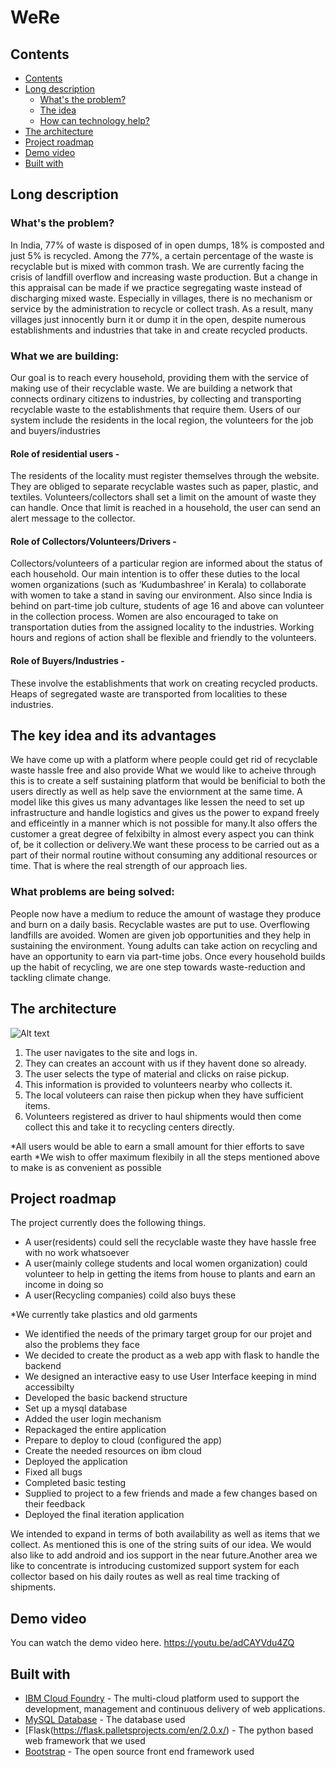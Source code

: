 # WeRe


## Contents
  - [Contents](#contents)
  - [Long description](#long-description)
    - [What's the problem?](#whats-are-we-building)
    - [The idea](#the-key-idea-and-its-advantages)
    - [How can technology help?](#what-problems-are-being-solved)
  - [The architecture](#the-architecture)
  - [Project roadmap](#project-roadmap)
  - [Demo video](#demo-video)
  - [Built with](#built-with)



## Long description

### What's the problem?
  In India, 77% of waste is disposed of in open dumps, 18% is composted and just 5% is recycled. Among the 77%, a certain percentage of the waste is recyclable but is mixed with common trash. We are currently facing the crisis of landfill overflow and increasing waste production. 
But a change in this appraisal can be made if we practice segregating waste instead of discharging mixed waste.
Especially in villages, there is no mechanism or service by the administration to recycle or collect trash. 
As a result, many villages just innocently burn it or dump it in the open, despite numerous establishments and industries that take in and create recycled products. 

### What we are building: 

Our goal is to reach every household, providing them with the service of making use of their recyclable waste. We are building a network that connects ordinary citizens to industries, by collecting and transporting recyclable waste to the establishments that require them.
Users of our system include      the residents in the local region, the volunteers for the job and buyers/industries


#### Role of residential users -
  The residents of the locality must register themselves through the website. They are obliged to separate recyclable wastes such as paper, plastic, and textiles. Volunteers/collectors shall set a limit on the amount of waste they can handle. Once that limit is reached in a household, the user can send an alert message to the collector.


#### Role of Collectors/Volunteers/Drivers -
  Collectors/volunteers of a particular region are informed about the status of each household. Our main intention is to offer these duties to the local women organizations (such as ‘Kudumbashree’ in Kerala) to collaborate with women to take a stand in saving our environment.
Also since India is behind on part-time job culture, students of age 16 and above can volunteer in the collection process. 
Women are also encouraged to take on transportation duties from the assigned locality to the industries.
Working hours and regions of action shall be flexible and friendly to the volunteers. 

#### Role of Buyers/Industries -
  These involve the establishments that work on creating recycled products. Heaps of segregated waste are transported from localities to these industries. 

## The key idea and its advantages
  We have come up with a platform where people could get rid of recyclable waste hassle free and also provide What we would like to acheive through this is to create a self sustaining platform that would be benificial to both the users directly as well as help save the enviornment at the same time. A model like this gives us many advantages like lessen the need to set up infrastructure and handle  logistics and gives us the power to expand freely and efficeintly in a manner which is not possible for many.It also offers the customer a great degree of felxibilty in almost every aspect you can think of, be it collection or delivery.We want these process to be carried out as a part of their normal routine without consuming any additional resources or time. That is where the real strength of our approach lies.
  
### What problems are being solved:

People now have a medium to reduce the amount of wastage they produce and burn on a daily basis. Recyclable wastes are put to use. Overflowing landfills are avoided.
Women are given job opportunities and they help in sustaining the environment. Young adults can take action on recycling and have an opportunity to earn via part-time jobs.
Once every household builds up the habit of recycling, we are one step towards waste-reduction and tackling climate change.

## The architecture

![Alt text](https://i1.wp.com/blog.mi.hdm-stuttgart.de/wp-content/uploads/2019/08/architecture.jpeg?w=802&ssl=1)

1. The user navigates to the site and logs in.
2. They can creates an account with us if they havent done so already.
3. The user selects the type of material and clicks on raise pickup.
4. This information is provided to volunteers nearby who collects it.
5. The local voluteers can raise then pickup when they have sufficient items.
6. Volunteers registered as driver to haul shipments would then come collect this and take it to recycling centers directly.

*All users would be able to earn a small amount for thier efforts to save earth
*We wish to offer maximum flexibily in all the steps mentioned above to make is as convenient as possible

## Project roadmap

The project currently does the following things.

- A user(residents) could sell the recyclable waste they have hassle free with no work whatsoever
- A user(mainly college students and local women organization) could volunteer to help in 
  getting the items from house to plants and earn an income in doing so
- A user(Recycling companies) coild also buys these 

*We currently take plastics and old garments

- We identified the needs of the primary target group for our projet and also the problems they face 
- We decided to create the product as a web app with flask to handle the backend
- We designed an interactive easy to use User Interface keeping in mind accessibilty
- Developed the basic backend structure
- Set up a mysql database
- Added the user login mechanism
- Repackaged the entire application
- Prepare to deploy to cloud (configured the app)
- Create the needed resources on ibm cloud
- Deployed the application
- Fixed all bugs 
- Completed basic testing
- Supplied to project to a few friends and made a few changes based on their feedback
- Deployed the final iteration application
 
 We intended to expand in terms of both availability as well as items that we collect. As mentioned this is one of the string suits of our idea. 
 We would also like to add android and ios support in the near future.Another area we like to concentrate is introducing customized support system for each collector
 based on his daily routes as well as real time tracking of shipments.

## Demo video

You can watch the demo video here. https://youtu.be/adCAYVdu4ZQ

## Built with

- [IBM Cloud Foundry](https://cloud.ibm.com/catalog?search=cloud%20functions#search_results) - The multi-cloud platform used to support the development, management and continuous delivery of web applications.
- [MySQL Database](https://www.mysql.com/) - The database used
- [Flask(https://flask.palletsprojects.com/en/2.0.x/) - The python based web framework that we used
- [Bootstrap](https://getbootstrap.com/) - The open source front end framework used

